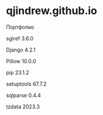 # qjindrew.github.io
Портфолио

sgiref    3.6.0

Django     4.2.1

Pillow     10.0.0

pip        23.1.2

setuptools 67.7.2

sqlparse   0.4.4

tzdata     2023.3
